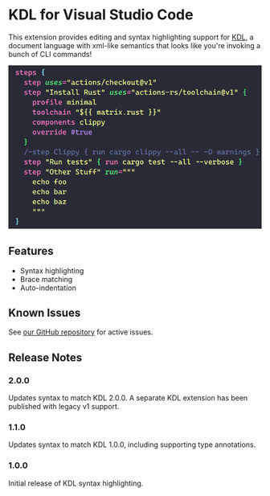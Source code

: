 # KDL for Visual Studio Code

This extension provides editing and syntax highlighting support for
[KDL](https://kdl.dev), a document language with xml-like semantics that looks
like you're invoking a bunch of CLI commands!

![screenshot](screenshot.png)

## Features

* Syntax highlighting
* Brace matching
* Auto-indentation

## Known Issues

See [our GitHub repository](https://github.com/kdl-org/vscode-kdl) for active
issues.

## Release Notes

### 2.0.0

Updates syntax to match KDL 2.0.0. A separate KDL extension has been published
with legacy v1 support.

### 1.1.0

Updates syntax to match KDL 1.0.0, including supporting type annotations.

### 1.0.0

Initial release of KDL syntax highlighting.
